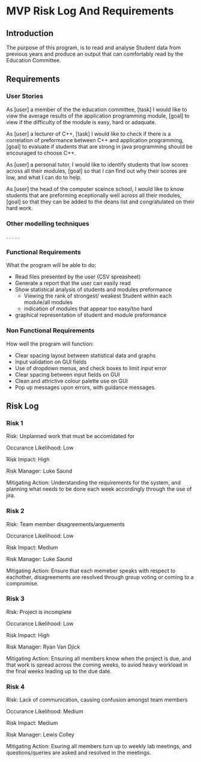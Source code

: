 # MVP Risk Log And Requirements


## Introduction

The purpose of this program, is to read and analyse Student data from previous years and produce an output that can comfortably read by the Education Committee.

## Requirements

### User Stories

As [user] a member of the the education committee, [task] I would like to view the average results of the application programming module, [goal] to view if the
difficulty of the module is easy, hard or adaquate.

As [user] a lecturer of C++, [task] I would like to check if there is a correlation of preformance between C++ and application programming, [goal] to evaluate if students that are strong
in java programming should be encouraged to choose C++.

As [user] a personal tutor, I would like to identify students that low scores across all their modules, [goal] so that I can find out why their scores are low, and what I can do to help.

As [user] the head of the computer sceince school, I would like to know students that are preforming eceptionally well across all their modules, [goal] so that they can be added to the deans list
and congratulated on their hard work.

### Other modelling techniques
.
.
.
.
.


### Functional Requirements

What the program will be able to do:

- Read files presented by the user (CSV spreasheet)
- Generate a report that the user can easily read
- Show statistical analysis of students and modules preformance
    - Viewing the rank of strongest/ weakest Student within each module/all modules
    - indication of modules that appear too easy/too hard
- graphical representation of student and module preformance

### Non Functional Requirements

How well the program will function:

- Clear spacing layout between statistical data and graphs
- Input validation on GUI fields
- Use of dropdown menus, and check boxes to limit input error
- Clear spacing between input fields on GUI
- Clean and attrictive colour palette use on GUI
- Pop up messages upon errors, with guidance messages.


## Risk Log

### Risk 1

Risk: Unplanned work that must be accomidated for

Occurance Likelihood: Low

Risk Impact: High

Risk Manager: Luke Saund

Mitigating Action: Understanding the requirements for the system, and planning  what needs to be done each week accordingly 
                    through the use of jira.

### Risk 2

Risk: Team member disagreements/arguements

Occurance Likelihood: Low

Risk Impact: Medium

Risk Manager: Luke Saund

Mitigating Action: Ensure that each memeber speaks with respect to eachother, disagreements are 
                    resolved through group voting or coming to a compromise.

### Risk 3
                    
Risk: Project is incomplete

Occurance Likelihood: Low

Risk Impact: High

Risk Manager: Ryan Van Djick

Mitigating Action: Ensuring all members know when the project is due, and that work is spread across 
                    the coming weeks, to aviod heavy workload in the final weeks leading up to the due date.


### Risk 4

Risk: Lack of communication, causing confusion amongst team members

Occurance Likelihood: Medium

Risk Impact: Medium

Risk Manager: Lewis Colley

Mitigating Action: Esuring all members turn up to weekly lab meetings, and questions/queries are asked
                    and resolved in the meetings.



